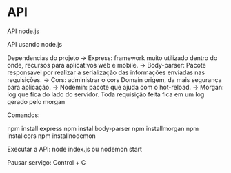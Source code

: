 # API
 API node.js
 
API usando node.js

Dependencias do projeto
-> Express: framework muito utilizado dentro do onde, recursos para aplicativos web e mobile.
-> Body-parser: Pacote responsavel por realizar a serialização das informações enviadas nas requisições.
-> Cors:  administrar o cors Domain origem, da mais segurança para aplicação.
-> Nodemin: pacote que ajuda com o hot-reload.
-> Morgan: log que fica do lado do servidor. Toda requisição feita fica em um log gerado pelo morgan


 Comandos:

npm install express 
npm instal body-parser 
npm installmorgan 
npm installcors 
npm installnodemon


Executar a API: node index.js ou nodemon start



Pausar serviço: Control + C
